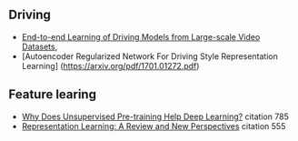 



##  Driving
- [End-to-end Learning of Driving Models from Large-scale Video Datasets](https://arxiv.org/pdf/1612.01079v1.pdf),
- [Autoencoder Regularized Network For Driving Style Representation Learning] (https://arxiv.org/pdf/1701.01272.pdf)



## Feature learing
 - [Why Does Unsupervised Pre-training Help Deep Learning?](http://jmlr.org/papers/volume11/erhan10a/erhan10a.pdf) citation 785
 - [Representation Learning: A Review and New Perspectives](http://ieeexplore.ieee.org/document/6472238/?arnumber=6472238&tag=1) citation 555
